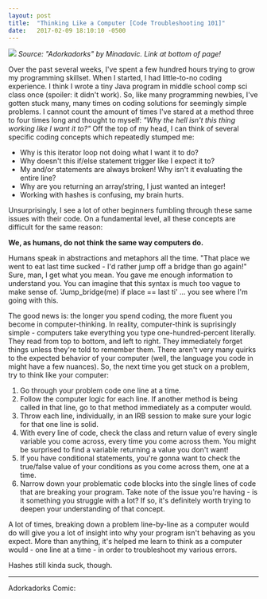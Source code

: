 ```yaml
---
layout: post
title:  "Thinking Like a Computer [Code Troubleshooting 101]"
date:   2017-02-09 18:10:10 -0500
---
```



![](http://img01.deviantart.net/bef0/i/2016/319/f/b/thinking_like_a_computer_by_minadavic-daojjsp.png)
*Source: "Adorkadorks" by Minadavic. Link at bottom of page!*

Over the past several weeks, I've spent a few hundred hours trying to grow my programming skillset. When I started, I had little-to-no coding experience. I think I wrote a tiny Java program in middle school comp sci class once (spoiler: it didn't work). So, like many programming newbies, I've gotten stuck many, many times on coding solutions for seemingly simple problems. I cannot count the amount of times I've stared at a method three to four times long and thought to myself: *"Why the hell isn't this thing working like I want it to?"* Off the top of my head, I can think of several specific coding concepts which repeatedly stumped me:

* Why is this iterator loop not doing what I want it to do?
* Why doesn't this if/else statement trigger like I expect it to?
* My and/or statements are always broken! Why isn't it evaluating the entire line?
* Why are you returning an array/string, I just wanted an integer!
* Working with hashes is confusing, my brain hurts.

Unsurprisingly, I see a lot of other beginners fumbling through these same issues with their code. On a fundamental level, all these concepts are difficult for the same reason:

**We, as humans, do not think the same way computers do.**

Humans speak in abstractions and metaphors all the time. "That place we went to eat last time sucked - I'd rather jump off a bridge than go again!" Sure, man, I get what you mean. You gave me enough information to understand you. You can imagine that this syntax is much too vague to make sense of. 'Jump_bridge(me) if place == last ti' ... you see where I'm going with this.

The good news is: the longer you spend coding, the more fluent you become in computer-thinking. In reality, computer-think is suprisingly simple - computers take everything you type one-hundred-percent literally. They read from top to bottom, and left to right. They immediately forget things unless they're told to remember them. There aren't very many quirks to the expected behavior of your computer (well, the language you code in might have a few nuances). So, the next time you get stuck on a problem, try to think like your computer:

1. Go through your problem code one line at a time. 
2. Follow the computer logic for each line. If another method is being called in that line, go to that method immediately as a computer would.
3. Throw each line, individually, in an IRB session to make sure your logic for that one line is solid. 
4. With every line of code, check the class and return value of every single variable you come across, every time you come across them. You might be surprised to find a variable returning a value you don't want!
5. If you have conditional statements, you're gonna want to check the true/false value of your conditions as you come across them, one at a time.
6. Narrow down your problematic code blocks into the single lines of code that are breaking your program. Take note of the issue you're having - is it something you struggle with a lot? If so, it's definitely worth trying to deepen your understanding of that concept.

A lot of times, breaking down a problem line-by-line as a computer would do will give you a lot of insight into why your program isn't behaving as you expect. More than anything, it's helped me learn to think as a computer would - one line at a time - in order to troubleshoot my various errors. 

Hashes still kinda suck, though.


_____________________________________

Adorkadorks Comic: [](http://https://tapastic.com/series/Adorkadorks)


